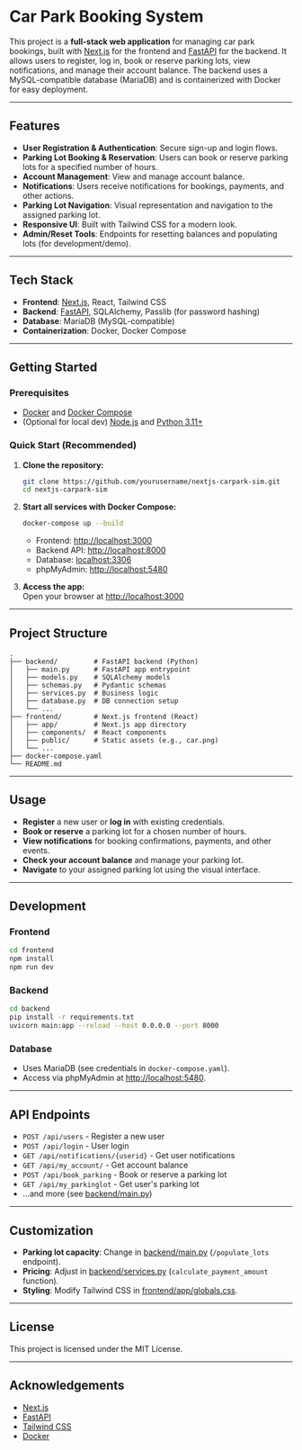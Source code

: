 # Car Park Booking System

This project is a **full-stack web application** for managing car park bookings, built with [Next.js](https://nextjs.org/) for the frontend and [FastAPI](https://fastapi.tiangolo.com/) for the backend. It allows users to register, log in, book or reserve parking lots, view notifications, and manage their account balance. The backend uses a MySQL-compatible database (MariaDB) and is containerized with Docker for easy deployment.

---

## Features

- **User Registration & Authentication**: Secure sign-up and login flows.
- **Parking Lot Booking & Reservation**: Users can book or reserve parking lots for a specified number of hours.
- **Account Management**: View and manage account balance.
- **Notifications**: Users receive notifications for bookings, payments, and other actions.
- **Parking Lot Navigation**: Visual representation and navigation to the assigned parking lot.
- **Responsive UI**: Built with Tailwind CSS for a modern look.
- **Admin/Reset Tools**: Endpoints for resetting balances and populating lots (for development/demo).

---

## Tech Stack

- **Frontend**: [Next.js](https://nextjs.org/), React, Tailwind CSS
- **Backend**: [FastAPI](https://fastapi.tiangolo.com/), SQLAlchemy, Passlib (for password hashing)
- **Database**: MariaDB (MySQL-compatible)
- **Containerization**: Docker, Docker Compose

---

## Getting Started

### Prerequisites

- [Docker](https://www.docker.com/) and [Docker Compose](https://docs.docker.com/compose/)
- (Optional for local dev) [Node.js](https://nodejs.org/) and [Python 3.11+](https://www.python.org/)

### Quick Start (Recommended)

1. **Clone the repository:**
   ```sh
   git clone https://github.com/yourusername/nextjs-carpark-sim.git
   cd nextjs-carpark-sim
   ```

2. **Start all services with Docker Compose:**
   ```sh
   docker-compose up --build
   ```
   - Frontend: [http://localhost:3000](http://localhost:3000)
   - Backend API: [http://localhost:8000](http://localhost:8000)
   - Database: [localhost:3306](localhost:3306)
   - phpMyAdmin: [http://localhost:5480](http://localhost:5480)

3. **Access the app:**  
   Open your browser at [http://localhost:3000](http://localhost:3000)

---

## Project Structure

```
.
├── backend/         # FastAPI backend (Python)
│   ├── main.py      # FastAPI app entrypoint
│   ├── models.py    # SQLAlchemy models
│   ├── schemas.py   # Pydantic schemas
│   ├── services.py  # Business logic
│   ├── database.py  # DB connection setup
│   └── ...
├── frontend/        # Next.js frontend (React)
│   ├── app/         # Next.js app directory
│   ├── components/  # React components
│   ├── public/      # Static assets (e.g., car.png)
│   └── ...
├── docker-compose.yaml
└── README.md
```

---

## Usage

- **Register** a new user or **log in** with existing credentials.
- **Book or reserve** a parking lot for a chosen number of hours.
- **View notifications** for booking confirmations, payments, and other events.
- **Check your account balance** and manage your parking lot.
- **Navigate** to your assigned parking lot using the visual interface.

---

## Development

### Frontend

```sh
cd frontend
npm install
npm run dev
```

### Backend

```sh
cd backend
pip install -r requirements.txt
uvicorn main:app --reload --host 0.0.0.0 --port 8000
```

### Database

- Uses MariaDB (see credentials in `docker-compose.yaml`).
- Access via phpMyAdmin at [http://localhost:5480](http://localhost:5480).

---

## API Endpoints

- `POST /api/users` - Register a new user
- `POST /api/login` - User login
- `GET /api/notifications/{userid}` - Get user notifications
- `GET /api/my_account/` - Get account balance
- `POST /api/book_parking` - Book or reserve a parking lot
- `GET /api/my_parkinglot` - Get user's parking lot
- ...and more (see [backend/main.py](backend/main.py))

---

## Customization

- **Parking lot capacity**: Change in [backend/main.py](backend/main.py) (`/populate_lots` endpoint).
- **Pricing**: Adjust in [backend/services.py](backend/services.py) (`calculate_payment_amount` function).
- **Styling**: Modify Tailwind CSS in [frontend/app/globals.css](frontend/app/globals.css).

---

## License

This project is licensed under the MIT License.

---

## Acknowledgements

- [Next.js](https://nextjs.org/)
- [FastAPI](https://fastapi.tiangolo.com/)
- [Tailwind CSS](https://tailwindcss.com/)
- [Docker](https://www.docker.com/)
